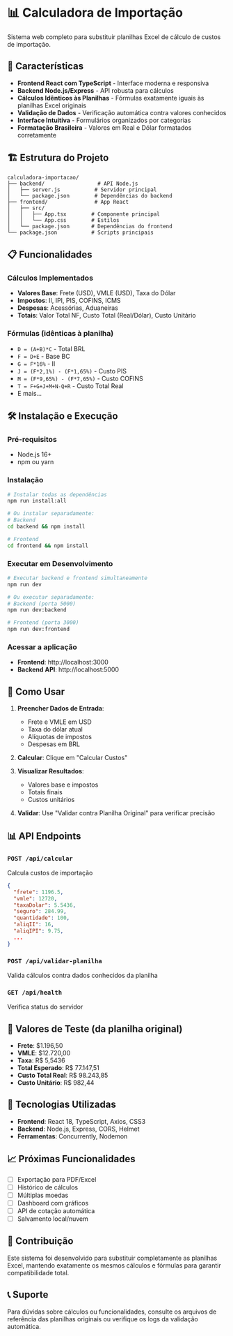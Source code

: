 # 📊 Calculadora de Importação

Sistema web completo para substituir planilhas Excel de cálculo de custos de importação.

## 🚀 Características

- **Frontend React com TypeScript** - Interface moderna e responsiva
- **Backend Node.js/Express** - API robusta para cálculos
- **Cálculos Idênticos às Planilhas** - Fórmulas exatamente iguais às planilhas Excel originais
- **Validação de Dados** - Verificação automática contra valores conhecidos
- **Interface Intuitiva** - Formulários organizados por categorias
- **Formatação Brasileira** - Valores em Real e Dólar formatados corretamente

## 🏗️ Estrutura do Projeto

```
calculadora-importacao/
├── backend/                 # API Node.js
│   ├── server.js           # Servidor principal
│   └── package.json        # Dependências do backend
├── frontend/               # App React
│   ├── src/
│   │   ├── App.tsx        # Componente principal
│   │   └── App.css        # Estilos
│   └── package.json       # Dependências do frontend
└── package.json           # Scripts principais
```

## 📋 Funcionalidades

### Cálculos Implementados
- **Valores Base**: Frete (USD), VMLE (USD), Taxa do Dólar
- **Impostos**: II, IPI, PIS, COFINS, ICMS
- **Despesas**: Acessórias, Aduaneiras
- **Totais**: Valor Total NF, Custo Total (Real/Dólar), Custo Unitário

### Fórmulas (idênticas à planilha)
- `D = (A+B)*C` - Total BRL
- `F = D+E` - Base BC
- `G = F*16%` - II
- `J = (F*2,1%) - (F*1,65%)` - Custo PIS
- `M = (F*9,65%) - (F*7,65%)` - Custo COFINS
- `T = F+G+J+M+N-Q+R` - Custo Total Real
- E mais...

## 🛠️ Instalação e Execução

### Pré-requisitos
- Node.js 16+ 
- npm ou yarn

### Instalação
```bash
# Instalar todas as dependências
npm run install:all

# Ou instalar separadamente:
# Backend
cd backend && npm install

# Frontend  
cd frontend && npm install
```

### Executar em Desenvolvimento
```bash
# Executar backend e frontend simultaneamente
npm run dev

# Ou executar separadamente:
# Backend (porta 5000)
npm run dev:backend

# Frontend (porta 3000)
npm run dev:frontend
```

### Acessar a aplicação
- **Frontend**: http://localhost:3000
- **Backend API**: http://localhost:5000

## 🧮 Como Usar

1. **Preencher Dados de Entrada**:
   - Frete e VMLE em USD
   - Taxa do dólar atual
   - Alíquotas de impostos
   - Despesas em BRL

2. **Calcular**: Clique em "Calcular Custos"

3. **Visualizar Resultados**: 
   - Valores base e impostos
   - Totais finais
   - Custos unitários

4. **Validar**: Use "Validar contra Planilha Original" para verificar precisão

## 📊 API Endpoints

### `POST /api/calcular`
Calcula custos de importação
```json
{
  "frete": 1196.5,
  "vmle": 12720,
  "taxaDolar": 5.5436,
  "seguro": 284.99,
  "quantidade": 100,
  "aliqII": 16,
  "aliqIPI": 9.75,
  ...
}
```

### `POST /api/validar-planilha`
Valida cálculos contra dados conhecidos da planilha

### `GET /api/health`
Verifica status do servidor

## 🎯 Valores de Teste (da planilha original)

- **Frete**: $1.196,50
- **VMLE**: $12.720,00  
- **Taxa**: R$ 5,5436
- **Total Esperado**: R$ 77.147,51
- **Custo Total Real**: R$ 98.243,85
- **Custo Unitário**: R$ 982,44

## 🔧 Tecnologias Utilizadas

- **Frontend**: React 18, TypeScript, Axios, CSS3
- **Backend**: Node.js, Express, CORS, Helmet
- **Ferramentas**: Concurrently, Nodemon

## 📈 Próximas Funcionalidades

- [ ] Exportação para PDF/Excel
- [ ] Histórico de cálculos
- [ ] Múltiplas moedas
- [ ] Dashboard com gráficos
- [ ] API de cotação automática
- [ ] Salvamento local/nuvem

## 🤝 Contribuição

Este sistema foi desenvolvido para substituir completamente as planilhas Excel, mantendo exatamente os mesmos cálculos e fórmulas para garantir compatibilidade total.

## 📞 Suporte

Para dúvidas sobre cálculos ou funcionalidades, consulte os arquivos de referência das planilhas originais ou verifique os logs da validação automática.